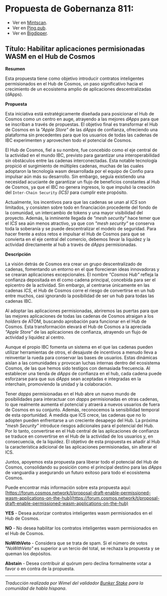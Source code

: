 # Propuesta de Gobernanza 811:

- Ver en [Mintscan](https://www.mintscan.io/cosmos/proposals/811).
- Ver en [Ping.pub](https://ping.pub/cosmos/gov/811).
- Ver en [Bigdipper](https://bigdipper.live/cosmos/proposals/811).

## Título: Habilitar aplicaciones permisionadas WASM en el Hub de Cosmos

**Resumen**

Esta propuesta tiene como objetivo introducir contratos inteligentes permisionados en el Hub de Cosmos, un paso significativo hacia el crecimiento de un ecosistema amplio de aplicaciones descentralizadas (dApps).

**Propuesta**

Esta iniciativa está estratégicamente diseñada para posicionar el Hub de Cosmos como un centro en auge, atrayendo a las mejores _dApps_ para que se inscriban a través de propuestas. El objetivo final es transformar el Hub de Cosmos en la _"Apple Store"_ de las _dApps_ de confianza, ofreciendo una plataforma sin precedentes para que los usuarios de todas las cadenas de IBC experimenten y aprovechen todo el potencial de Cosmos.

El Hub de Cosmos, fiel a su nombre, fue concebido como el eje central de la actividad en el mundo IBC, previsto para garantizar una interoperabilidad sin obstáculos entre las cadenas interconectadas. Esta notable tecnología propició el surgimiento de múltiples cadenas, muchas de las cuales adoptaron la tecnología wasm desarrollada por el equipo de Confio para impulsar aún más su desarrollo. Sin embargo, seguía existiendo una necesidad acuciante de garantizar un flujo de beneficios constantes al Hub de Cosmos, ya que el IBC no genera ingresos, lo que impulsó la creación del `Inter-Chain Security` _(ICS)_ para cumplir este propósito.

Actualmente, los incentivos para que las cadenas se unan al _ICS_ son limitados, y consisten sobre todo en financiación procedente del fondo de la comunidad, un intercambio de tokens y una mayor visibilidad del proyecto. Además, la inminente llegada de _"mesh security"_ hace temer que el _ICS_ sea aún menos atractivo, ya que con _"mesh security"_ se conserva toda la soberanía y se puede descentralizar el modelo de seguridad. Para hacer frente a estos retos e impulsar el Hub de Cosmos para que se convierta en el eje central del comercio, debemos llevar la liquidez y la actividad directamente al hub a través de _dApps_ permisionadas.

**Descripción**

La visión detrás de Cosmos era crear un grupo descentralizado de cadenas, fomentando un entorno en el que florecieran ideas innovadoras y se crearan aplicaciones excepcionales. El nombre _"Cosmos Hub"_ refleja la confianza depositada en él como cadena principal, concebida para ser el epicentro de la actividad. Sin embargo, al centrarse únicamente en las cadenas _ICS_, el Hub de Cosmos corre el riesgo de convertirse en un hub entre muchos, casi ignorando la posibilidad de ser un hub para todas las cadenas IBC.

Al adoptar las aplicaciones permisionadas, abriremos las puertas para que las mejores aplicaciones de todas las cadenas de Cosmos atraigan a los _holders_ de ATOM, buscando aprobación para funcionar en el Hub de Cosmos. Esta transformación elevará el Hub de Cosmos a la apreciada _"Apple Store"_ de las aplicaciones de confianza, atrayendo un flujo de actividad y liquidez al centro.

Aunque el propio IBC fomenta un sistema en el que las cadenas pueden utilizar herramientas de otros, el desajuste de incentivos a menudo lleva a reinventar la rueda para conservar las bases de usuarios. Estas dinámicas aíslan a las comunidades y provocan luchas internas dentro del ecosistema Cosmos, de las que hemos sido testigos con demasiada frecuencia. Al establecer una tienda de _dApps_ de confianza en el hub, cada cadena puede esforzarse para que sus _dApps_ sean aceptadas e integradas en la interchain, promoviendo la unidad y la colaboración.

Tener _dapps_ permisionadas en el Hub abre un nuevo mundo de posibilidades para interactuar con _dapps_ permisionadas en otras cadenas, lo que realmente aumenta el potencial y atraerá a nuevos usuarios de fuera de Cosmos en su conjunto. Además, reconocemos la sensibilidad temporal de esta oportunidad. A medida que ICS crece, las cadenas que no lo adopten pueden enfrentarse a un creciente desapego del Hub. La próxima _"mesh Security"_ introduce riesgos adicionales para el potencial del Hub. Por lo tanto, convertirse en el Hub central de las aplicaciones de confianza se traduce en convertirse en el Hub de la actividad de los usuarios y, en consecuencia, de la liquidez. El objetivo de esta propuesta es añadir al Hub la característica adicional de las aplicaciones permisionadas, sin alterar el ICS.

Juntos, apoyemos esta propuesta para liberar todo el potencial del Hub de Cosmos, consolidando su posición como el principal destino para las _dApps_ de vanguardia y asegurando un futuro exitoso para todo el ecosistema Cosmos.

Puede encontrar más información sobre esta propuesta aquí: [https://forum.cosmos.network/t/proposal-draft-enable-permissioned-wasm-applications-on-the-hub](https://forum.cosmos.network/t/proposal-draft-enable-permissioned-wasm-applications-on-the-hub)

**YES** - Desea autorizar contratos inteligentes wasm permisionados en el Hub de Cosmos.

**NO** - No desea habilitar los contratos inteligentes wasm permisionados en el Hub de Cosmos.

**NoWithVeto** - Considera que se trata de spam. Si el número de votos _"NoWithVeto"_ es superior a un tercio del total, se rechaza la propuesta y se queman los depósitos.

**Abstain** - Desea contribuir al quórum pero declina formalmente votar a favor o en contra de la propuesta.




_______________ 
_Traducción realizada por Wimel del validador [Bunker Stake](https://www.bunkerstake.io/) para la comunidad de habla hispana_.